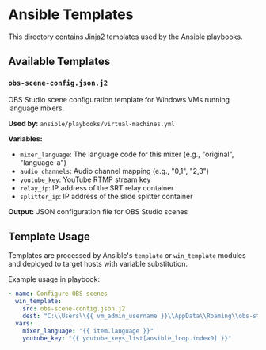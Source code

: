 # Ansible Templates

This directory contains Jinja2 templates used by the Ansible playbooks.

## Available Templates

### `obs-scene-config.json.j2`
OBS Studio scene configuration template for Windows VMs running language mixers.

**Used by:** `ansible/playbooks/virtual-machines.yml`

**Variables:**
- `mixer_language`: The language code for this mixer (e.g., "original", "language-a")
- `audio_channels`: Audio channel mapping (e.g., "0,1", "2,3")
- `youtube_key`: YouTube RTMP stream key
- `relay_ip`: IP address of the SRT relay container
- `splitter_ip`: IP address of the slide splitter container

**Output:** JSON configuration file for OBS Studio scenes

## Template Usage

Templates are processed by Ansible's `template` or `win_template` modules and deployed to target hosts with variable substitution.

Example usage in playbook:
```yaml
- name: Configure OBS scenes
  win_template:
    src: obs-scene-config.json.j2
    dest: "C:\\Users\\{{ vm_admin_username }}\\AppData\\Roaming\\obs-studio\\basic\\scenes\\{{ item.language }}.json"
  vars:
    mixer_language: "{{ item.language }}"
    youtube_key: "{{ youtube_keys_list[ansible_loop.index0] }}"
``` 
